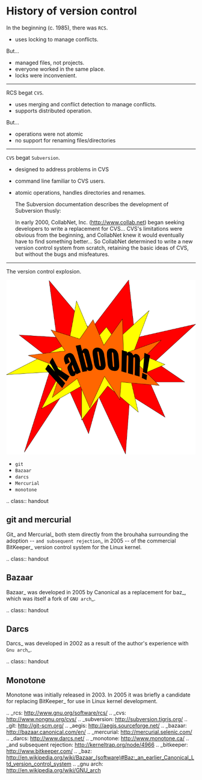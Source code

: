History of version control
==========================

In the beginning (c. 1985), there was `RCS`.

- uses locking to manage conflicts.

But...

- managed files, not projects.
- everyone worked in the same place.
- locks were inconvenient.

----

RCS begat `CVS`.

- uses merging and conflict detection to manage conflicts.
- supports distributed operation.

But...

- operations were not atomic
- no support for renaming files/directories

----

`CVS` begat `Subversion`.

- designed to address problems in CVS
- command line familiar to CVS users.
- atomic operations, handles directories and renames.


   The Subversion documentation describes the development of Subversion
   thusly:

     In early 2000, CollabNet, Inc. (http://www.collab.net) began seeking
     developers to write a replacement for CVS...
     CVS's limitations were obvious from the beginning, and
     CollabNet knew it would eventually have to find something better...
     So CollabNet determined to write a new version control
     system from scratch, retaining the basic ideas of CVS, but without the
     bugs and misfeatures.

----

The version control explosion.

![kaboom.png](../images/kaboom.png)

- `git`
- `Bazaar`
- `darcs`
- `Mercurial`
- `monotone`

.. class:: handout

git and mercurial
-----------------

Git_ and Mercurial_ both stem directly from the brouhaha surrounding the
adoption -- `and subsequent rejection`_ in 2005 -- of the commercial
BitKeeper_ version control system for the Linux kernel.

.. class:: handout

Bazaar
------

Bazaar_ was developed in 2005 by Canonical as a replacement for baz_, which
was itself a fork of `GNU arch`_.

.. class:: handout

Darcs
-----

Darcs_ was developed in 2002 as a result of the author's experience with
`Gnu arch`_.

.. class:: handout

Monotone
--------

Monotone was initially released in 2003.  In 2005 it was briefly a
candidate for replacing BitKeeper_ for use in Linux kernel development.

.. _rcs: http://www.gnu.org/software/rcs/
.. _cvs: http://www.nongnu.org/cvs/
.. _subversion: http://subversion.tigris.org/
.. _git: http://git-scm.org/
.. _aegis: http://aegis.sourceforge.net/
.. _bazaar: http://bazaar.canonical.com/en/
.. _mercurial: http://mercurial.selenic.com/
.. _darcs: http://www.darcs.net/
.. _monotone: http://www.monotone.ca/
.. _and subsequent rejection: http://kerneltrap.org/node/4966
.. _bitkeeper: http://www.bitkeeper.com/
.. _baz: http://en.wikipedia.org/wiki/Bazaar_(software)#Baz:_an_earlier_Canonical_Ltd_version_control_system
.. _gnu arch: http://en.wikipedia.org/wiki/GNU_arch

